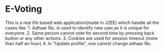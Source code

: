 # E-Voting
This is a real life based web application(made in J2EE) which handle all the cases like: 1. Adhaar No. is used to identify new user,as it is unique for everyone. 2. Same person cannot vote for second time by pressing back button or any other actions. 3. Cookies are used for session timeout (more than half an hour)  4. In "Update profile", one cannot change adhaar No.
